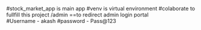 #stock_market_app is main app
#venv is virtual environment 
#colaborate to fullfill this project
/admin    ==to redirect admin login portal   
#Username -  akash
#password -  Pass@123  
 
